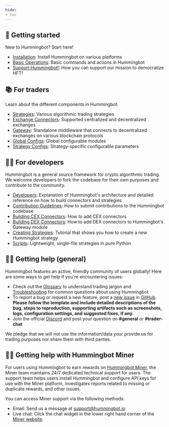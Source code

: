 ```yaml
---
hide:
- toc
---
```


## 🐤 Getting started

New to Hummingbot? Start here!

- [Installation](/installation): Install Hummingbot on various platforms
- [Basic Operations](/operation): Basic commands and actions in Hummingbot
- [Support Hummingbot!](/support-hummingbot): How you can support our mission to democratize HFT!

## 📚 For traders

Learn about the different components in Hummingbot:

- [Strategies](/strategies): Various algorithmic trading strategies
- [Exchange Connectors](/exchanges): Supported centralized and decentralized exchanges
- [Gateway](/gateway): Standalone middleware that connects to decentralized exchanges on various blockchain protocols
- [Global Configs](/global-configs): Global configurable modules
- [Strategy Configs](/strategy-configs): Strategy-specific configurable parameters

## 👩‍💻 For developers

Hummingbot is a general source framework for crypto algorithmic trading. We welcome developers to fork the codebase for their own purposes and contribute to the community.

- [Developers](/developers): Explanation of Hummingbot's architecture and detailed reference on how to build connectors and strategies
- [Contribution Guidelines](/developers/contributions): How to submit contributions to the Hummingbot codebase
- [Building CEX Connectors](/developers/connectors/): How to add CEX connectors
- [Building DEX Connectors](/developers/gateway/): How to add DEX connectors to Hummingbot's Gateway module
- [Creating Strategies](/developers/strategies/tutorial): Tutorial that shows you how to create a new Hummingbot strategy
- [Scripts](/developers/scripts/): Lightweight, single-file strategies in pure Python

## 🙋‍♂️ Getting help (general)

Hummingbot features an active, friendly community of users globally! Here are some ways to get help if you're encountering issues:

- Check out the [Glossary](/glossary) to understand trading jargon and [Troubleshooting](/troubleshooting) for common questions about using Hummingbot
- To report a bug or request a new feature, post a [new issue](https://github.com/hummingbot/hummingbot/issues/new/choose) in [GitHub](https://github.com/hummingbot/hummingbot). **Please follow the template and include detailed descriptions of the bug, steps to reproduction, supporting artifacts such as screenshots, logs, configuration settings, and suggested fixes, if any.**
- Join the official [Discord](https://discord.hummingbot.io) and post your question on **#general** or **#trader-chat**

We pledge that we will not use the information/data your provide us for trading purposes nor share them with third parties.

## 🙋‍♂️ Getting help with Hummingbot Miner

For users using Hummingbot to earn rewards on [Hummingbot Miner](https://miner.hummingbot.io), the Miner team maintains 24/7 dedicated technical support for users. The support team helps users install Hummingbot and configure API keys for use with the Miner platform, investigates reports related to missing or duplicate rewards, and other issues.

You can access Miner support via the following methods:

- Email: Send us a message at [support@hummingbot.io](mailto:support@hummingbot.io)
- Live chat: Click the chat widget in the lower right hand corner of the [Miner website](https://miner.hummingbot.io).
